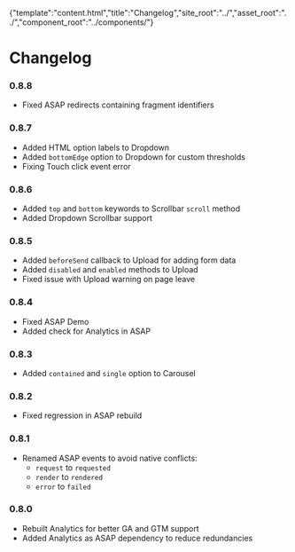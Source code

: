 {"template":"content.html","title":"Changelog","site_root":"../","asset_root":"../","component_root":"../components/"} 

# Changelog

### 0.8.8

* Fixed ASAP redirects containing fragment identifiers

### 0.8.7

* Added HTML option labels to Dropdown 
* Added `bottomEdge` option to Dropdown for custom thresholds
* Fixing Touch click event error

### 0.8.6

* Added `top` and `bottom` keywords to Scrollbar `scroll` method
* Added Dropdown Scrollbar support

### 0.8.5

* Added `beforeSend` callback to Upload for adding form data
* Added `disabled` and `enabled` methods to Upload
* Fixed issue with Upload warning on page leave

### 0.8.4

* Fixed ASAP Demo
* Added check for Analytics in ASAP

### 0.8.3

* Added `contained` and `single` option to Carousel

### 0.8.2

* Fixed regression in ASAP rebuild

### 0.8.1

* Renamed ASAP events to avoid native conflicts:
	- `request` to `requested`
	- `render` to `rendered`
	- `error` to `failed`
	
### 0.8.0

* Rebuilt Analytics for better GA and GTM support
* Added Analytics as ASAP dependency to reduce redundancies
